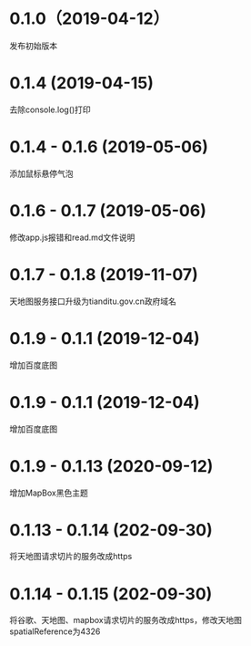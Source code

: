 # 0.1.0（2019-04-12）

发布初始版本

# 0.1.4 (2019-04-15)

去除console.log()打印

# 0.1.4 - 0.1.6 (2019-05-06)

添加鼠标悬停气泡

# 0.1.6 - 0.1.7 (2019-05-06)

修改app.js报错和read.md文件说明

# 0.1.7 - 0.1.8 (2019-11-07)

天地图服务接口升级为tianditu.gov.cn政府域名

# 0.1.9 - 0.1.1 (2019-12-04)

增加百度底图

# 0.1.9 - 0.1.1 (2019-12-04)

增加百度底图

# 0.1.9 - 0.1.13 (2020-09-12)

增加MapBox黑色主题

# 0.1.13 - 0.1.14 (202-09-30)

将天地图请求切片的服务改成https

# 0.1.14 - 0.1.15 (202-09-30)

将谷歌、天地图、mapbox请求切片的服务改成https，修改天地图spatialReference为4326